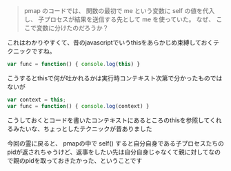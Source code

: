 > pmap のコードでは、 関数の最初で me という変数に self の値を代入し、 子プロセスが結果を送信する先として me を使っていた。 なぜ、 ここで変数に分けたのだろうか？

これはわかりやすくて、昔のjavascriptでいうthisをあらかじめ束縛しておくテクニックですね。

```javascript
var func = function() { console.log(this) }
```

こうするとthisで何が吐かれるかは実行時コンテキスト次第で分かったものではないが

```javascript
var context = this;
var func = function() { console.log(context) }
```

こうしておくとコードを書いたコンテキストにあるところのthisを参照してくれるみたいな、ちょっとしたテクニックが昔ありました

今回の霊に戻ると、 pmapの中で self() すると自分自身である子プロセスたちのpidが返されちゃうけど、返事をしたい先は自分自身じゃなくて親に対してなので親のpidを取っておきたかった、ということです
